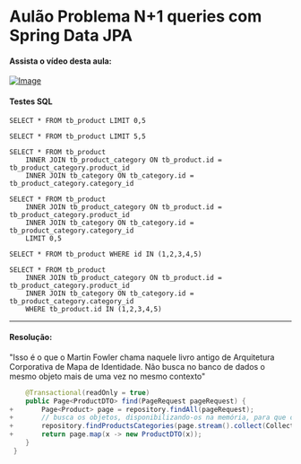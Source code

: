 # Aulão Problema N+1 queries com Spring Data JPA

#### Assista o vídeo desta aula:

[![Image](https://img.youtube.com/vi/sqbqoR-lMf8/mqdefault.jpg "Vídeo no Youtube")](https://youtu.be/sqbqoR-lMf8)

#### Testes SQL

```
SELECT * FROM tb_product LIMIT 0,5

SELECT * FROM tb_product LIMIT 5,5

SELECT * FROM tb_product 
	INNER JOIN tb_product_category ON tb_product.id = tb_product_category.product_id
	INNER JOIN tb_category ON tb_category.id = tb_product_category.category_id

SELECT * FROM tb_product 
	INNER JOIN tb_product_category ON tb_product.id = tb_product_category.product_id
	INNER JOIN tb_category ON tb_category.id = tb_product_category.category_id
	LIMIT 0,5

SELECT * FROM tb_product WHERE id IN (1,2,3,4,5)

SELECT * FROM tb_product 
	INNER JOIN tb_product_category ON tb_product.id = tb_product_category.product_id
	INNER JOIN tb_category ON tb_category.id = tb_product_category.category_id
	WHERE tb_product.id IN (1,2,3,4,5)
```  
<hr />


#### Resolução:
"Isso é o que o Martin Fowler chama naquele livro antigo de Arquitetura Corporativa de Mapa de Identidade. Não busca no banco de dados o mesmo objeto mais de uma vez no mesmo contexto"
 
```java
 	@Transactional(readOnly = true)
 	public Page<ProductDTO> find(PageRequest pageRequest) {
+		Page<Product> page = repository.findAll(pageRequest);
+		// busca os objetos, disponibilizando-os na memória, para que o JPA, de forma inteligente, os obtenha
+		repository.findProductsCategories(page.stream().collect(Collectors.toList()));
+		return page.map(x -> new ProductDTO(x));
 	}
 }
```
